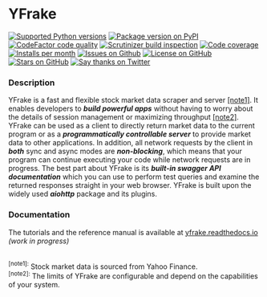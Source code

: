 # YFrake

<a target="new" href="https://pypi.python.org/pypi/yfrake"><img border=0 src="https://img.shields.io/badge/python-3.10+-blue.svg?label=python" alt="Supported Python versions"></a>
<a target="new" href="https://pypi.python.org/pypi/yfrake"><img border=0 src="https://img.shields.io/pypi/v/yfrake?label=version" alt="Package version on PyPI"></a>
<a target="new" href="https://www.codefactor.io/repository/github/aspenforest/yfrake"><img border=0 src="https://img.shields.io/codefactor/grade/github/aspenforest/yfrake?label=code quality" alt="CodeFactor code quality"></a>
<a target="new" href="https://scrutinizer-ci.com/g/aspenforest/yfrake/"><img border=0 src="https://img.shields.io/scrutinizer/build/g/aspenforest/yfrake" alt="Scrutinizer build inspection"></a>
<a target="new" href="https://app.codecov.io/gh/aspenforest/yfrake"><img border=0 src="https://img.shields.io/codecov/c/github/aspenforest/yfrake" alt="Code coverage"></a> 
<br />
<a target="new" href="https://pypi.python.org/pypi/yfrake"><img border=0 src="https://img.shields.io/pypi/dm/yfrake?label=installs" alt="Installs per month"></a>
<a target="new" href="https://github.com/aspenforest/yfrake/issues"><img border=0 src="https://img.shields.io/github/issues/aspenforest/yfrake" alt="Issues on Github"></a>
<a target="new" href="https://github.com/aspenforest/yfrake/blob/main/LICENSE"><img border=0 src="https://img.shields.io/github/license/aspenforest/yfrake" alt="License on GitHub"></a>
<a target="new" href="https://github.com/aspenforest/yfrake/stargazers"><img border=0 src="https://img.shields.io/github/stars/aspenforest/yfrake?style=social" alt="Stars on GitHub"></a>
<a target="new" href="https://twitter.com/aabmets"><img border=0 src="https://img.shields.io/twitter/url?style=social&url=https%3A%2F%2Ftwitter.com%2Faabmets&label=Say%20Thanks" alt="Say thanks on Twitter"></a>


### Description
YFrake is a fast and flexible stock market data scraper and server [&#91;note1&#93;](#footnote1).
It enables developers to ***build powerful apps*** without having to worry about the details of session management or maximizing throughput [&#91;note2&#93;](#footnote2).
YFrake can be used as a client to directly return market data to the current program or 
as a ***programmatically controllable server*** to provide market data to other applications.
In addition, all network requests by the client in ***both*** sync and async modes are ***non-blocking***, 
which means that your program can continue executing your code while network requests are in progress.
The best part about YFrake is its ***built-in swagger API documentation*** which you can use to 
perform test queries and examine the returned responses straight in your web browser.
YFrake is built upon the widely used ***aiohttp*** package and its plugins.

### Documentation

The tutorials and the reference manual is available at <a target="new" href="http://yfrake.readthedocs.io">yfrake.readthedocs.io</a> *(work in progress)*

<br />
<a id="footnote1"><sup>&#91;note1&#93;:</sup></a> Stock market data is sourced from Yahoo Finance. 
<br/>
<a id="footnote2"><sup>&#91;note2&#93;:</sup></a> The limits of YFrake are configurable and depend on the capabilities of your system.
<br/>
